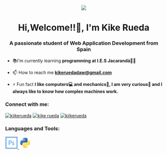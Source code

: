 <div align='center'>
<img align="center" width="27%" src="https://media2.giphy.com/media/vzO0Vc8b2VBLi/giphy.gif?cid=ecf05e47snfz27bybtcgpmkv4y3qetkx66a1eaxmu7i172dj&rid=giphy.gif&ct=g)"/> 
</div>
<h1 align="center">Hi,Welcome!!👋, I'm Kike Rueda</h1>
<h3 align="center">A passionate student of Web Application Development from Spain</h3>

- 📚I’m currently learning **programming at I.E.S Jacarandá👨‍💻**

- 📫 How to reach me **kikeruedadaw@gmail.com**

- ⚡ Fun fact **I like computers💻 and mechanics🔧, I am very curious🧐 and I always like to know how complex machines work.**

<h3 align="left">Connect with me:</h3>
<p align="left">
<a href="https://twitter.com/kiikerueda" target="blank"><img align="center" src="https://raw.githubusercontent.com/rahuldkjain/github-profile-readme-generator/master/src/images/icons/Social/twitter.svg" alt="kiikerueda" height="30" width="40" /></a>
<a href="https://fb.com/kike rueda" target="blank"><img align="center" src="https://raw.githubusercontent.com/rahuldkjain/github-profile-readme-generator/master/src/images/icons/Social/facebook.svg" alt="kike rueda" height="30" width="40" /></a>
<a href="https://instagram.com/kiikerueda" target="blank"><img align="center" src="https://raw.githubusercontent.com/rahuldkjain/github-profile-readme-generator/master/src/images/icons/Social/instagram.svg" alt="kiikerueda" height="30" width="40" /></a>
</p>

<h3 align="left">Languages and Tools:</h3>
<p align="left"> <a href="https://www.photoshop.com/en" target="_blank" rel="noreferrer"> <img src="https://raw.githubusercontent.com/devicons/devicon/master/icons/photoshop/photoshop-line.svg" alt="photoshop" width="40" height="40"/> </a> <a href="https://www.python.org" target="_blank" rel="noreferrer"> <img src="https://raw.githubusercontent.com/devicons/devicon/master/icons/python/python-original.svg" alt="python" width="40" height="40"/> </a> </p>
